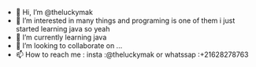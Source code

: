 - 👋 Hi, I’m @theluckymak
- 👀 I’m interested in many things and programing is one of them i just started learning java so yeah
- 🌱 I’m currently learning java
- 💞️ I’m looking to collaborate on ...
- 📫 How to reach me : insta :@theluckymak or whatssap :+21628278763

<!---
theluckymak/theluckymak is a ✨ special ✨ repository because its `README.md` (this file) appears on your GitHub profile.
You can click the Preview link to take a look at your changes.
--->
